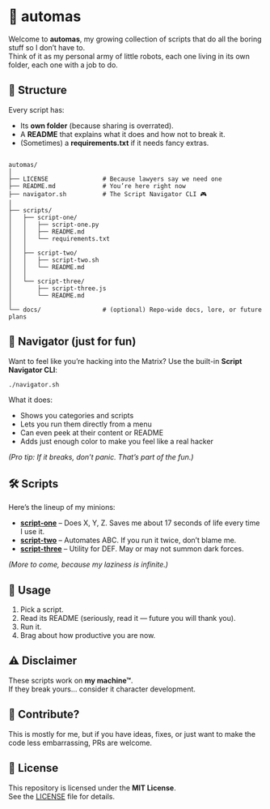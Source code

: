# 🤖 automas

Welcome to **automas**, my growing collection of scripts that do all the boring stuff so I don’t have to.  
Think of it as my personal army of little robots, each one living in its own folder, each one with a job to do.

## 📂 Structure

Every script has:

- Its **own folder** (because sharing is overrated).
- A **README** that explains what it does and how not to break it.
- (Sometimes) a **requirements.txt** if it needs fancy extras.

```

automas/
│
├── LICENSE               # Because lawyers say we need one
├── README.md             # You’re here right now
├── navigator.sh          # The Script Navigator CLI 🎮
│
├── scripts/
│   ├── script-one/
│   │   ├── script-one.py
│   │   ├── README.md
│   │   └── requirements.txt
│   │
│   ├── script-two/
│   │   ├── script-two.sh
│   │   └── README.md
│   │
│   └── script-three/
│       ├── script-three.js
│       └── README.md
│
└── docs/                 # (optional) Repo-wide docs, lore, or future plans

```

## 🧭 Navigator (just for fun)

Want to feel like you’re hacking into the Matrix? Use the built-in **Script Navigator CLI**:

```bash
./navigator.sh
```

What it does:

- Shows you categories and scripts
- Lets you run them directly from a menu
- Can even peek at their content or README
- Adds just enough color to make you feel like a real hacker

_(Pro tip: If it breaks, don’t panic. That’s part of the fun.)_

## 🛠️ Scripts

Here’s the lineup of my minions:

- [**script-one**](scripts/script-one) – Does X, Y, Z. Saves me about 17 seconds of life every time I use it.
- [**script-two**](scripts/script-two) – Automates ABC. If you run it twice, don’t blame me.
- [**script-three**](scripts/script-three) – Utility for DEF. May or may not summon dark forces.

_(More to come, because my laziness is infinite.)_

## 🚀 Usage

1. Pick a script.
2. Read its README (seriously, read it — future you will thank you).
3. Run it.
4. Brag about how productive you are now.

## ⚠️ Disclaimer

These scripts work on **my machine™**.  
If they break yours… consider it character development.

## 🎉 Contribute?

This is mostly for me, but if you have ideas, fixes, or just want to make the code less embarrassing, PRs are welcome.

## 📄 License

This repository is licensed under the **MIT License**.  
See the [LICENSE](./LICENSE) file for details.
